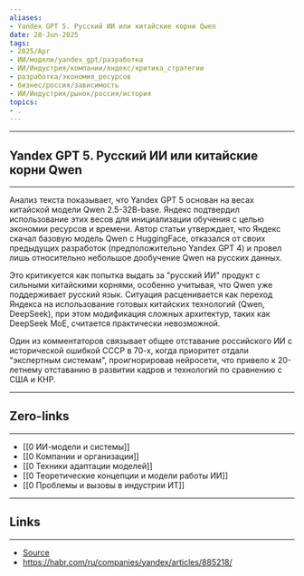 ```yaml
---
aliases: 
- Yandex GPT 5. Русский ИИ или китайские корни Qwen 
date: 28-Jun-2025
tags:
- 2025/Apr
- ИИ/модели/yandex_gpt/разработка
- ИИ/Индустрия/компании/яндекс/критика_стратегии
- разработка/экономия_ресурсов
- бизнес/россия/зависимость
- ИИ/Индустрия/рынок/россия/история
topics:
- .
---
```

-----
##  Yandex GPT 5. Русский ИИ или китайские корни Qwen 
-----
Анализ текста показывает, что Yandex GPT 5 основан на весах китайской модели Qwen 2.5-32B-base. Яндекс подтвердил использование этих весов для инициализации обучения с целью экономии ресурсов и времени. Автор статьи утверждает, что Яндекс скачал базовую модель Qwen с HuggingFace, отказался от своих предыдущих разработок (предположительно Yandex GPT 4) и провел лишь относительно небольшое дообучение Qwen на русских данных. 

Это критикуется как попытка выдать за "русский ИИ" продукт с сильными китайскими корнями, особенно учитывая, что Qwen уже поддерживает русский язык. Ситуация расценивается как переход Яндекса на использование готовых китайских технологий (Qwen, DeepSeek), при этом модификация сложных архитектур, таких как DeepSeek MoE, считается практически невозможной. 

Один из комментаторов связывает общее отставание российского ИИ с исторической ошибкой СССР в 70-х, когда приоритет отдали "экспертным системам", проигнорировав нейросети, что привело к 20-летнему отставанию в развитии кадров и технологий по сравнению с США и КНР.

---
## Zero-links
---
- [[0 ИИ-модели и системы]]
- [[0 Компании и организации]]
- [[0 Техники адаптации моделей]]
- [[0 Теоретические концепции и модели работы ИИ]]
- [[0 Проблемы и вызовы в индустрии ИТ]]

---
## Links
---
- [Source](https://t.me/turboproject/1593)
- https://habr.com/ru/companies/yandex/articles/885218/